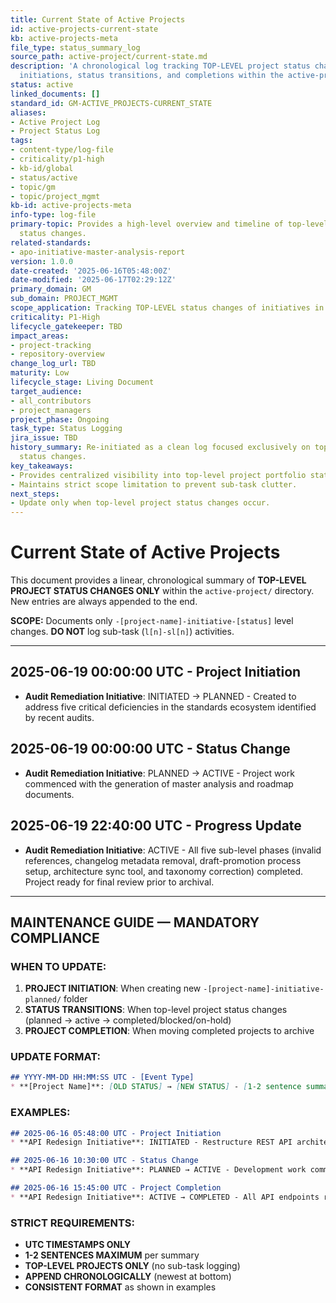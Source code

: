 ```yaml
---
title: Current State of Active Projects
id: active-projects-current-state
kb: active-projects-meta
file_type: status_summary_log
source_path: active-project/current-state.md
description: 'A chronological log tracking TOP-LEVEL project status changes only:
  initiations, status transitions, and completions within the active-project directory.'
status: active
linked_documents: []
standard_id: GM-ACTIVE_PROJECTS-CURRENT_STATE
aliases:
- Active Project Log
- Project Status Log
tags:
- content-type/log-file
- criticality/p1-high
- kb-id/global
- status/active
- topic/gm
- topic/project_mgmt
kb-id: active-projects-meta
info-type: log-file
primary-topic: Provides a high-level overview and timeline of top-level active project
  status changes.
related-standards:
- apo-initiative-master-analysis-report
version: 1.0.0
date-created: '2025-06-16T05:48:00Z'
date-modified: '2025-06-17T02:29:12Z'
primary_domain: GM
sub_domain: PROJECT_MGMT
scope_application: Tracking TOP-LEVEL status changes of initiatives in active-project/
criticality: P1-High
lifecycle_gatekeeper: TBD
impact_areas:
- project-tracking
- repository-overview
change_log_url: TBD
maturity: Low
lifecycle_stage: Living Document
target_audience:
- all_contributors
- project_managers
project_phase: Ongoing
task_type: Status Logging
jira_issue: TBD
history_summary: Re-initiated as a clean log focused exclusively on top-level project
  status changes.
key_takeaways:
- Provides centralized visibility into top-level project portfolio status.
- Maintains strict scope limitation to prevent sub-task clutter.
next_steps:
- Update only when top-level project status changes occur.
---
```

# Current State of Active Projects

This document provides a linear, chronological summary of **TOP-LEVEL PROJECT STATUS CHANGES ONLY** within the `active-project/` directory. New entries are always appended to the end.

**SCOPE:** Documents only `-[project-name]-initiative-[status]` level changes. **DO NOT** log sub-task (`l[n]-sl[n]`) activities.

---

## 2025-06-19 00:00:00 UTC - Project Initiation
* **Audit Remediation Initiative**: INITIATED → PLANNED - Created to address five critical deficiencies in the standards ecosystem identified by recent audits.

## 2025-06-19 00:00:00 UTC - Status Change
* **Audit Remediation Initiative**: PLANNED → ACTIVE - Project work commenced with the generation of master analysis and roadmap documents.

## 2025-06-19 22:40:00 UTC - Progress Update
* **Audit Remediation Initiative**: ACTIVE - All five sub-level phases (invalid references, changelog metadata removal, draft-promotion process setup, architecture sync tool, and taxonomy correction) completed. Project ready for final review prior to archival.

---

## **MAINTENANCE GUIDE — MANDATORY COMPLIANCE**

### **WHEN TO UPDATE:**
1. **PROJECT INITIATION**: When creating new `-[project-name]-initiative-planned/` folder
2. **STATUS TRANSITIONS**: When top-level project status changes (planned → active → completed/blocked/on-hold)
3. **PROJECT COMPLETION**: When moving completed projects to archive

### **UPDATE FORMAT:**
```markdown
## YYYY-MM-DD HH:MM:SS UTC - [Event Type]
* **[Project Name]**: [OLD STATUS] → [NEW STATUS] - [1-2 sentence summary]
```

### **EXAMPLES:**
```markdown
## 2025-06-16 05:48:00 UTC - Project Initiation
* **API Redesign Initiative**: INITIATED - Restructure REST API architecture for improved performance

## 2025-06-16 10:30:00 UTC - Status Change  
* **API Redesign Initiative**: PLANNED → ACTIVE - Development work commenced on API redesign

## 2025-06-16 15:45:00 UTC - Project Completion
* **API Redesign Initiative**: ACTIVE → COMPLETED - All API endpoints redesigned and tested, ready for archival
```

### **STRICT REQUIREMENTS:**
- **UTC TIMESTAMPS ONLY**
- **1-2 SENTENCES MAXIMUM** per summary
- **TOP-LEVEL PROJECTS ONLY** (no sub-task logging)
- **APPEND CHRONOLOGICALLY** (newest at bottom)
- **CONSISTENT FORMAT** as shown in examples
